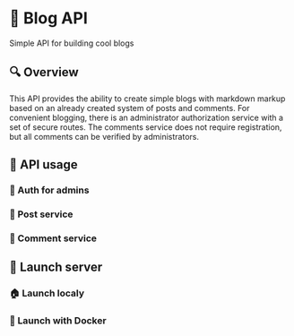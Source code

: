 # :newspaper: Blog API

Simple API for building cool blogs

## :mag: Overview
This API provides the ability to create simple blogs with markdown markup based on an already created system of posts and comments. For convenient blogging, there is an administrator authorization service with a set of secure routes. The comments service does not require registration, but all comments can be verified by administrators.

## :page_facing_up: API usage
### :closed_lock_with_key: Auth for admins
### :postbox: Post service
### :microphone: Comment service
## :rocket: Launch server
### :house: Launch localy
### :whale: Launch with Docker
